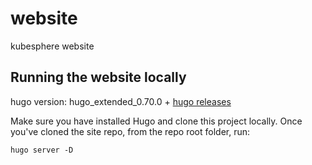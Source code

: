 # website
kubesphere website

## Running the website locally

hugo version: hugo_extended_0.70.0 + [hugo releases](https://github.com/gohugoio/hugo/releases)

Make sure you have installed Hugo and clone this project locally. Once you've cloned the site repo, from the repo root folder, run:

```
hugo server -D
```
